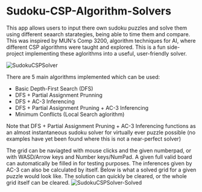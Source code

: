 # Sudoku-CSP-Algorithm-Solvers

This app allows users to input there own sudoku puzzles and solve them using different seaarch starategies, being
able to time them and compare. This was inspired by MUN's Comp 3200, algorithm techniques for AI, where different CSP 
algorithms were taught and explored. This is a fun side-project implementing these aglorithms into a useful, user-friendly
solver.

![SudokuCSPSolver](https://github.com/user-attachments/assets/f9633092-6c21-4b3b-9eb6-d40ec0edb3a5)

There are 5 main algorithms implemented which can be used:
* Basic Depth-First Search (DFS)
* DFS + Partial Assignment Prunning
* DFS + AC-3 Inferencing
* DFS + Partial Assignment Pruning + AC-3 Inferencing
* Minimum Conflicts (Local Search aglorithm)

Note that DFS + Partial Assignment Pruning + AC-3 Inferencing functions as an almost instantaneous sudoku solver
for virtually ever puzzle possible (no examples have yet been found where this is not a near-perfect solver)

The grid can be naviagted with mouse clicks and the given numberpad, or with WASD/Arrow keys and Number keys/NumPad. A given full
valid board can automatically be filled in for testing purposes. The inferences given by AC-3 can also be calculated by itself.
Below is what a solved grid for a given puzzle would look like. The solution can quickly be cleared, or the whole grid itself can be cleared.
![SudokuCSPSolver-Solved](https://github.com/user-attachments/assets/f8229120-dc4a-4710-9fd0-59bd780fee3b)

